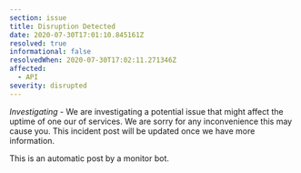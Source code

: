 ```yaml
---
section: issue
title: Disruption Detected
date: 2020-07-30T17:01:10.845161Z
resolved: true
informational: false
resolvedWhen: 2020-07-30T17:02:11.271346Z
affected:
  - API
severity: disrupted
---
```

*Investigating* - We are investigating a potential issue that might affect the uptime of one our of services. We are sorry for any inconvenience this may cause you. This incident post will be updated once we have more information.

This is an automatic post by a monitor bot.
        